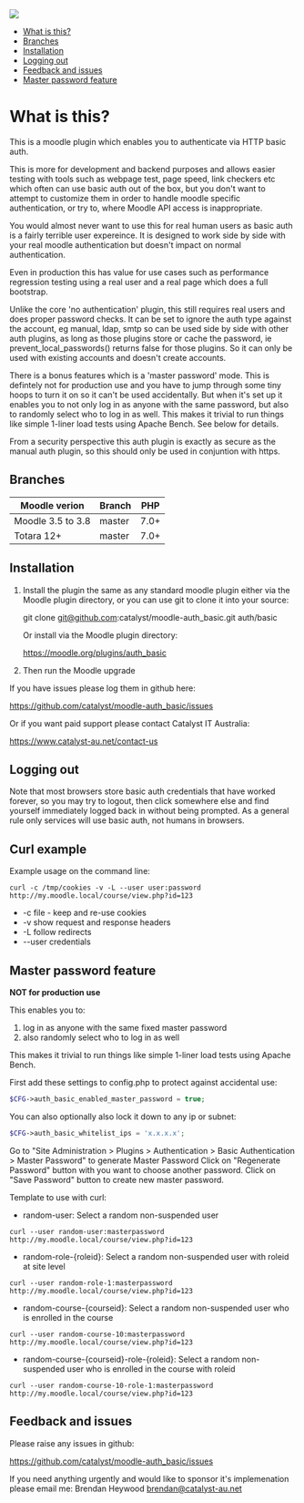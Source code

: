 <a href="https://travis-ci.org/catalyst/moodle-auth_basic">
<img src="https://travis-ci.org/catalyst/moodle-auth_basic.svg?branch=master">
</a>

* [What is this?](#what-is-this)
* [Branches](#branches)
* [Installation](#installation)
* [Logging out](#logging-out)
* [Feedback and issues](#feedback-and-issues)
* [Master password feature](#master-password-feature)

What is this?
========================

This is a moodle plugin which enables you to authenticate via HTTP basic auth.

This is more for development and backend purposes and allows easier testing with tools such as webpage test, page speed, link checkers etc which often can use basic auth out of the box, but you don't want to attempt to customize them in order to handle moodle specific authentication, or try to, where Moodle API access is inappropriate.

You would almost never want to use this for real human users as basic auth is a fairly terrible user expereince. It is designed to work side by side with your real moodle authentication but doesn't impact on normal authentication.

Even in production this has value for use cases such as performance regression testing using a real user and a real page which does a full bootstrap.

Unlike the core 'no authentication' plugin, this still requires real users and does proper password checks. It can be set to ignore the auth type against the account, eg manual, ldap, smtp so can be used side by side with other auth plugins, as long as those plugins store or cache the password, ie prevent_local_passwords() returns false for those plugins. So it can only be used with existing accounts and doesn't create accounts.

There is a bonus features which is a 'master password' mode. This is defintely not for production use and you have to jump through some tiny hoops to turn it on so it can't be used accidentally. But when it's set up it enables you to not only log in as anyone with the same password, but also to randomly select who to log in as well. This makes it trivial to run things like simple 1-liner load tests using Apache Bench. See below for details.


From a security perspective this auth plugin is exactly as secure as the manual auth plugin, so this should only be used in conjuntion with https.

Branches
--------

| Moodle verion     | Branch      | PHP  |
| ----------------- | ----------- | ---- |
| Moodle 3.5 to 3.8 | master      | 7.0+ |
| Totara 12+        | master      | 7.0+ |


Installation
------------

1. Install the plugin the same as any standard moodle plugin either via the
Moodle plugin directory, or you can use git to clone it into your source:

     git clone git@github.com:catalyst/moodle-auth_basic.git auth/basic

    Or install via the Moodle plugin directory:
    
     https://moodle.org/plugins/auth_basic

2. Then run the Moodle upgrade

If you have issues please log them in github here:

https://github.com/catalyst/moodle-auth_basic/issues

Or if you want paid support please contact Catalyst IT Australia:

https://www.catalyst-au.net/contact-us


Logging out
-----------

Note that most browsers store basic auth credentials that have worked forever, so you may try to logout, then click somewhere else and find yourself immediately logged back in without being prompted. As a general rule only services will use basic auth, not humans in browsers.

Curl example
------------

Example usage on the command line:

```curl -c /tmp/cookies -v -L --user user:password http://my.moodle.local/course/view.php?id=123```

 * -c file - keep and re-use cookies
 * -v show request and response headers
 * -L follow redirects
 * --user credentials
 
 
 Master password feature
 ------------
 
**NOT for production use**

This enables you to:

1) log in as anyone with the same fixed master password
2) also randomly select who to log in as well

This makes it trivial to run things like simple 1-liner load tests using Apache Bench.
 
First add these settings to config.php to protect against accidental use:

```php
$CFG->auth_basic_enabled_master_password = true;
```

You can also optionally also lock it down to any ip or subnet:

```php
$CFG->auth_basic_whitelist_ips = 'x.x.x.x';
```

Go to "Site Administration > Plugins > Authentication > Basic Authentication > Master Password" to generate Master Password
Click on "Regenerate Password" button with you want to choose another password.
Click on "Save Password" button to create new master password.

Template to use with curl:

* random-user: Select a random non-suspended user

```curl --user random-user:masterpassword http://my.moodle.local/course/view.php?id=123```

* random-role-{roleid}: Select a random non-suspended user with roleid at site level

```curl --user random-role-1:masterpassword http://my.moodle.local/course/view.php?id=123```

* random-course-{courseid}: Select a random non-suspended user who is enrolled in the course

```curl --user random-course-10:masterpassword http://my.moodle.local/course/view.php?id=123```

* random-course-{courseid}-role-{roleid}: Select a random non-suspended user who is enrolled in the course with roleid
 
```curl --user random-course-10-role-1:masterpassword http://my.moodle.local/course/view.php?id=123```


Feedback and issues
-------------------

Please raise any issues in github:

https://github.com/catalyst/moodle-auth_basic/issues

If you need anything urgently and would like to sponsor it's implemenation please email me: Brendan Heywood brendan@catalyst-au.net

